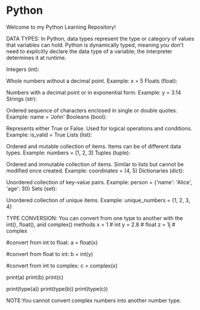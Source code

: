 # Python
Welcome to my Python Learning Repository!


DATA TYPES:
In Python, data types represent the type or category of values that variables can hold. Python is dynamically typed, meaning you don't need to explicitly declare the data type of a variable; the interpreter determines it at runtime.

Integers (int):

Whole numbers without a decimal point.
Example: x = 5
Floats (float):

Numbers with a decimal point or in exponential form.
Example: y = 3.14
Strings (str):

Ordered sequence of characters enclosed in single or double quotes.
Example: name = 'John'
Booleans (bool):

Represents either True or False.
Used for logical operations and conditions.
Example: is_valid = True
Lists (list):

Ordered and mutable collection of items.
Items can be of different data types.
Example: numbers = [1, 2, 3]
Tuples (tuple):

Ordered and immutable collection of items.
Similar to lists but cannot be modified once created.
Example: coordinates = (4, 5)
Dictionaries (dict):

Unordered collection of key-value pairs.
Example: person = {'name': 'Alice', 'age': 30}
Sets (set):

Unordered collection of unique items.
Example: unique_numbers = {1, 2, 3, 4}



TYPE CONVERSION:
You can convert from one type to another with the int(), float(), and complex() methods
x = 1    # int
y = 2.8  # float
z = 1j   # complex

#convert from int to float:
a = float(x)

#convert from float to int:
b = int(y)

#convert from int to complex:
c = complex(x)

print(a)
print(b)
print(c)

print(type(a))
print(type(b))
print(type(c))

NOTE:You cannot convert complex numbers into another number type.   